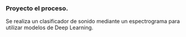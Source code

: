 ### Proyecto el proceso.
Se realiza un clasificador de sonido mediante un espectrograma para utilizar modelos de Deep Learning.
